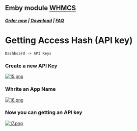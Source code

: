 ## Emby module **[WHMCS](https://puqcloud.com/link.php?id=77)**

#####  [Order now](https://puqcloud.com/whmcs-module-emby.php) | [Download](https://download.puqcloud.com/WHMCS/servers/PUQ_WHMCS-Emby/) | [FAQ](https://faq.puqcloud.com/)

# Getting Access Hash (API key)

```
Dashboard -> API Keys
```

### Create a new API Key

[![15.png](https://doc.puq.info/uploads/images/gallery/2023-11/scaled-1680-/15.png)](https://doc.puq.info/uploads/images/gallery/2023-11/15.png)

### Whrite an App Name

[![16.png](https://doc.puq.info/uploads/images/gallery/2023-11/scaled-1680-/16.png)](https://doc.puq.info/uploads/images/gallery/2023-11/16.png)

### Now you can getting an API key

[![17.png](https://doc.puq.info/uploads/images/gallery/2023-11/scaled-1680-/17.png)](https://doc.puq.info/uploads/images/gallery/2023-11/17.png)